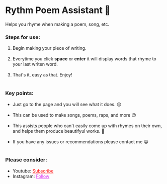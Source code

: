 # Rythm Poem Assistant 📝
Helps you rhyme when making a poem, song, etc.


<h3>Steps for use: </h3>
<ol style="margin-bottom:10px;">
<li>Begin making your piece of writing.</li><br>
  <li>Everytime you click <b>space</b> or <b>enter</b> it will display words that rhyme to your last writen word.</li><br>
  <li>That's it, easy as that. Enjoy!</li><br>
</ol>

<h3>Key points:</h3>
<ul style="margin-bottom:10px;">
  <li>Just go to the page and you will see what it does. 😲</li><br>
  <li>This can be used to make songs, poems, raps, and more 😉</li><br>
  <li>This assists people who can't easily come up with rhymes on their own, and helps them produce beautifyul works. 🙌</li><br>
  <li>If you have any issues or recommendations please contact me 😁</li><br>
</ul>
<h3>Please consider:</h3>
<ul>
  <li>Youtube:  <a style="color:red;" target="_Blank" href="https://www.youtube.com/channel/UCinBnZ2BKAbCKA1w9lmFd0w">Subscribe</a></li>
  <li>Instagram:  <a style="color:#dc2ef0;" target="_Blank" href="https://www.instagram.com/gsrhackz/">Follow</a></li>
</ul>
